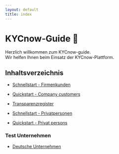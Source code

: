 ```yaml
---
layout: default
title: index
---
```


# KYCnow-Guide 📖

Herzlich willkommen zum KYCnow-guide.  
Wir helfen Ihnen beim Einsatz der KYCnow-Plattform.

## Inhaltsverzeichnis

- [Schnellstart - Firmenkunden](schnellstart)
- [Quickstart - Company customers](quickstart)
  
- [Transparenzregister](transparenzregister)

- [Schnellstart - Privatpersonen](retail)
- [Quickstart - Privat persons](retail_EN)


### Test Unternehmen

- [Deutsche Unternehmen](testcompanies_transparencyregister)
